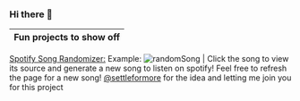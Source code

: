 ### Hi there 👋
Fun projects to show off|
--------|
[Spotify Song Randomizer:](https://spotify-randomizer-backend.herokuapp.com/markdown) Example: ![randomSong](https://spotify-randomizer-backend.herokuapp.com/markdown) 
| Click the song to view its source and generate a new song to listen on spotify! Feel free to refresh the page for a new song! [@settleformore](https://github.com/settleformore) for the idea and letting me join you for this project


<!--
**SLO42/SLO42** is a ✨ _special_ ✨ repository because its `README.md` (this file) appears on your GitHub profile.

Here are some ideas to get you started:

- 🔭 I’m currently working on ...
- 🌱 I’m currently learning ...
- 👯 I’m looking to collaborate on ...
- 🤔 I’m looking for help with ...
- 💬 Ask me about ...
- 📫 How to reach me: ...
- 😄 Pronouns: ...
- ⚡ Fun fact: ...
-->
